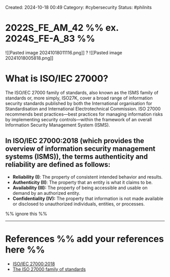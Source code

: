 Created: 2024-10-18 00:49
Category: #cybersecurity
Status: #philnits



# 2022S_FE_AM_42 %% ex. 2024S_FE-A_83 %%

![[Pasted image 20241018011116.png]]
?
![[Pasted image 20241018005818.png]]
# What is ISO/IEC 27000?

The ISO/IEC 27000 family of standards, also known as the ISMS family of standards or, more simply, ISO27K, cover a broad range of information security standards published by both the International organisation for Standardisation and International Electrotechnical Commission. ISO 27000 recommends best practices—best practices for managing information risks by implementing security controls—within the framework of an overall Information Security Management System (ISMS).
## In ISO/IEC 27000:2018 (which provides the overview of information security management systems (ISMS)), the terms **authenticity** and **reliability** are defined as follows:

- **Reliability (I)**: The property of consistent intended behavior and results.
- **Authenticity (II)**: The property that an entity is what it claims to be.
- **Availability (III):** The property of being accessible and usable on demand by an authorized entity.
- **Confidentiality (IV):** The property that information is not made available or disclosed to unauthorized individuals, entities, or processes.


%% ignore this %%
<!--SR:!2025-05-10,60,310-->
---

# References %% add your references here %%
- [ISO/IEC 27000:2018](https://www.amnafzar.net/files/1/ISO%2027000/ISO%20IEC%2027000-2018.pdf)
- [The ISO 27000 family of standards](https://www.isms.online/iso-27000/#:~:text=What%20is%20the%20ISO%2027000%20series%20of%20standards%3F,Standardisation%20and%20International%20Electrotechnical%20Commission.)